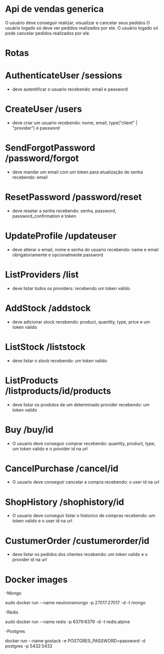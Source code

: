 # Api de vendas generica

O usuário deve conseguir realizar, visualizar e cancelar seus pedidos
O usuário logado só deve ver pedidos realizados por ele.
O usuário logado só pode cancelar pedidos realizados por ele.



# Rotas


# AuthenticateUser    /sessions
- deve autentificar o usuario recebendo: email e password

# CreateUser    /users

- deve criar um usuario recebendo: nome, email, type("client" | "provider") e password

# SendForgotPassword  /password/forgot

- deve mandar um email com um token para atualização de senha recebendo: email

# ResetPassword  /password/reset

- deve resetar a senha recebendo: senha, password, password_confirmation e token

# UpdateProfile /updateuser

- deve alterar o email, nome e senha do usuario recebendo: name e email obrigatoriamente e opcionalmente password

# ListProviders  /list

- deve listar todos os providers: recebendo um token valido

# AddStock   /addstock

- deve adicionar stock recebendo: product, quantity, type, price e um token valido

# ListStock   /liststock

- deve listar o stock recebendo: um token valido

# ListProducts   /listproducts/id/products

- deve listar os produtos de um determinado provider recebendo: um token valido

# Buy   /buy/id

- O usuario deve conseguir comprar recebendo: quantity, product, type, um token valido e o provider id na url

# CancelPurchase   /cancel/id

- O usuario deve conseguir cancelar a compra recebendo: o user id na url

# ShopHistory  /shophistory/id

- O usuario deve conseguir listar o historico de compras recebendo: um token valido e o user id na url

# CustumerOrder  /custumerorder/id

- deve listar os pedidos dos clientes recebendo: um token valido e o provider id na url


# Docker images

-Mongo

sudo docker run --name neutronsmongo -p 27017:27017 -d -t mongo

-Redis

sudo docker run --name redis -p 6379:6379 -d -t redis:alpine

-Postgres

docker run --name gostack -e POSTGRES_PASSWORD=password -d postgres -p 5432:5432











